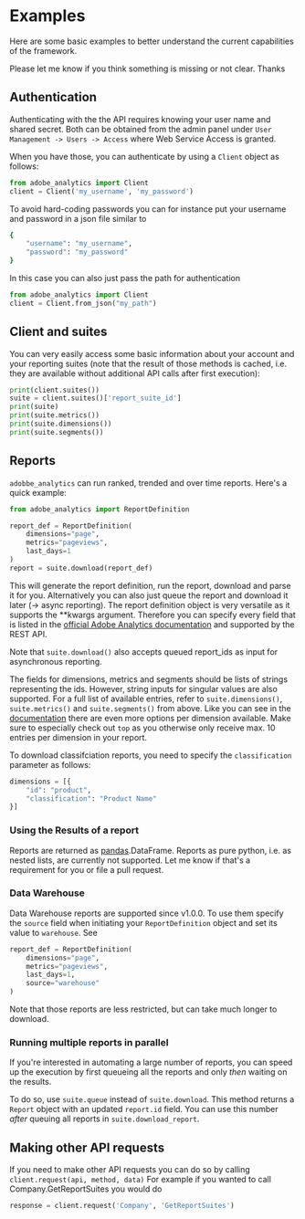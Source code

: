 # Examples
Here are some basic examples to better understand the current capabilities of the framework.

Please let me know if you think something is missing or not clear. Thanks


## Authentication
Authenticating with the the API requires knowing your user name and shared secret. Both can be
obtained from the admin panel under `User Management -> Users -> Access` where Web Service Access
is granted.

When you have those, you can authenticate by using a `Client` object as follows:

```python
from adobe_analytics import Client
client = Client('my_username', 'my_password')
```

To avoid hard-coding passwords you can for instance put your username and password
in a json file similar to

```bash
{
    "username": "my_username",
    "password": "my_password"
}
``` 

In this case you can also just pass the path for authentication
```python
from adobe_analytics import Client
client = Client.from_json("my_path")
```

## Client and suites

You can very easily access some basic information about your account and your
reporting suites (note that the result of those methods is cached, i.e. they
are available without additional API calls after first execution):

```python
print(client.suites())
suite = client.suites()['report_suite_id']
print(suite)
print(suite.metrics())
print(suite.dimensions())
print(suite.segments())
```

## Reports

`adobbe_analytics` can run ranked, trended and over time reports. Here's a quick example:

```python
from adobe_analytics import ReportDefinition

report_def = ReportDefinition(
    dimensions="page",
    metrics="pageviews",
    last_days=1
)
report = suite.download(report_def)
```
This will generate the report definition, run the report, download and parse it for you. Alternatively you can also 
just queue the report and download it later (-> async reporting). The report definition object is very versatile as
it supports the **kwargs argument. Therefore you can specify every field that is listed in the [official Adobe Analytics
documentation](https://marketing.adobe.com/developer/documentation/analytics-reporting-1-4/r-reportdescription-1#reference_9ECD594AEDD240D7A475868824079F06)
and supported by the REST API.

Note that `suite.download()` also accepts queued report_ids as input for asynchronous reporting.  

The fields for dimensions, metrics and segments should be lists of strings representing the ids. However, string inputs
for singular values are also supported. For a full list of available entries, refer to `suite.dimensions()`,
`suite.metrics()` and `suite.segments()` from above. Like you can see in the [documentation](https://marketing.adobe.com/developer/documentation/analytics-reporting-1-4/r-reportdescriptionelement#reference_9ECD594AEDD240D7A475868824079F06)
there are even more options per dimension available. Make sure to especially check out `top` as you otherwise only
receive max. 10 entries per dimension in your report.

To download classifciation reports, you need to specify the `classification` parameter as follows:
```python
dimensions = [{
    "id": "product",
    "classification": "Product Name"
}]
```

### Using the Results of a report
Reports are returned as [pandas](https://github.com/pandas-dev/pandas).DataFrame. Reports as pure python, i.e. as
nested lists, are currently not supported. Let me know if that's a requirement for you or file a pull request.

### Data Warehouse
Data Warehouse reports are supported since v1.0.0. To use them specify the `source` field when initiating your
`ReportDefinition` object and set its value to `warehouse`. See

```python
report_def = ReportDefinition(
    dimensions="page",
    metrics="pageviews",
    last_days=1,
    source="warehouse"
)
```
Note that those reports are less restricted, but can take much longer to download.

### Running multiple reports in parallel
If you're interested in automating a large number of reports, you can speed up the execution by first queueing all
the reports and only _then_ waiting on the results.
 
To do so, use `suite.queue` instead of `suite.download`. This method returns a `Report` object with
an updated `report.id` field. You can use this number _after_ queuing all reports in `suite.download_report`.

## Making other API requests
If you need to make other API requests you can do so by calling `client.request(api, method, data)` For example if you
wanted to call Company.GetReportSuites you would do

```python
response = client.request('Company', 'GetReportSuites')
```
